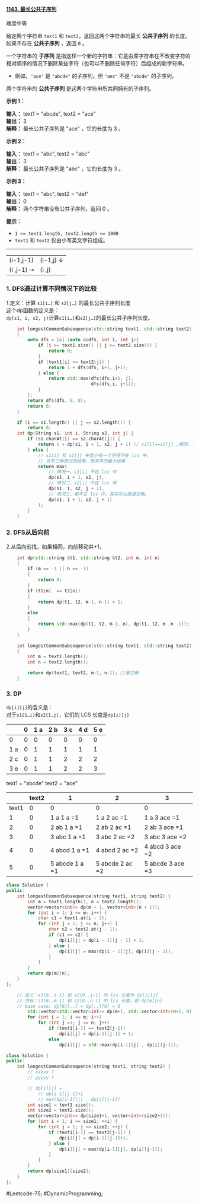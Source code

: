 #### [1143. 最长公共子序列](https://leetcode.cn/problems/longest-common-subsequence/)

难度中等

给定两个字符串 `text1` 和 `text2`，返回这两个字符串的最长 **公共子序列** 的长度。如果不存在 **公共子序列** ，返回 `0` 。

一个字符串的 **子序列** 是指这样一个新的字符串：它是由原字符串在不改变字符的相对顺序的情况下删除某些字符（也可以不删除任何字符）后组成的新字符串。

-   例如，`"ace"` 是 `"abcde"` 的子序列，但 `"aec"` 不是 `"abcde"` 的子序列。

两个字符串的 **公共子序列** 是这两个字符串所共同拥有的子序列。

**示例 1：**

**输入：** text1 = "abcde", text2 = "ace"  
**输出：** 3  
**解释：** 最长公共子序列是 "ace" ，它的长度为 3 。  

**示例 2：**

**输入：** text1 = "abc", text2 = "abc"  
**输出：** 3  
**解释：** 最长公共子序列是 "abc" ，它的长度为 3 。  

**示例 3：**

**输入：** text1 = "abc", text2 = "def"  
**输出：** 0  
**解释：** 两个字符串没有公共子序列，返回 0 。

**提示：**

-   `1 <= text1.length, text2.length <= 1000`
-   `text1` 和 `text2` 仅由小写英文字符组成。

---- ----

|             |           |
| ----------- | --------- |
| (i-1,j-1)   | (i-1,j) ↓ |
| (i  ,j-1) ⇢ | (i  ,j)   |

### 1. DFS通过计算不同情况下的比较
1.定义：计算 `s1[i…]` 和 `s2[j…]` 的最长公共子序列长度  
这个dp函数的定义是：  
`dp(s1, i, s2, j)`计算`s1[i…]`和`s2[j…]`的最长公共子序列长度。  
```cpp
    int longestCommonSubsequence(std::string text1, std::string text2)
    {
        auto dfs = [&] (auto &&dfs, int i, int j){
            if (i >= text1.size() || j >= text2.size()) {
                return 0;
            }
            if (text1[i] == text2[j]) {
                return 1 + dfs(dfs, i+1, j+1);
            } else {
                return std::max(dfs(dfs,i+1, j),
                                dfs(dfs,i, j+1));
            }
        };
        return dfs(dfs, 0, 0);
        return 0;
    }
```

```cpp
    if (i == s1.length() || j == s2.length()) {
        return 0;
    int dp(String s1, int i, String s2, int j) {
        if (s1.charAt(i) == s2.charAt(j)) {
            return 1 + dp(s1, i + 1, s2, j + 1) // s1[i]==s2[j] ,相同，在LCS中
        } else {
            // s1[i] 和 s2[j] 中至少有一个字符不在 lcs 中，
            // 穷举三种情况的结果，取其中的最大结果
            return max(
                // 情况一、s1[i] 不在 lcs 中
                dp(s1, i + 1, s2, j),
                // 情况二、s2[j] 不在 lcs 中
                dp(s1, i, s2, j + 1),
                // 情况三、都不在 lcs 中，其实可以直接忽略。
                dp(s1, i + 1, s2, j + 1)
            );
        }
    }
```

### 2. DFS从后向前  
2.从后向前找，如果相同，向前移动并+1，

```cpp
    int dp(std::string &t1, std::string &t2, int m, int n)
    {
        if (m == -1 || n == -1)
        {
            return 0;
        }
        if (t1[m]  == t2[n])
        {
            return dp(t1, t2, m-1, n-1) + 1;
        }
        else
        {
            return std::max(dp(t1, t2, m-1, n), dp(t1, t2, m ,n -1));
        }
    }

    int longestCommonSubsequence(std::string text1, std::string text2)
    {
        int m = text1.length();
        int n = text2.length();

        return dp(text1, text2, m-1, n-1); //暴力解
    }
```

### 3. DP
`dp[i][j]`的含义是：  
对于`s1[1…i]`和`s2[1…j]`，它们的 LCS 长度是`dp[i][j]`

|     | 0   | 1 a | 2 b | 3 c | 4 d | 5 e |
| --- | --- | --- | --- | --- | --- | --- |
| 0   | 0   | 0   | 0   | 0   | 0   | 0   |
| 1 a | 0   | 1   | 1   | 1   | 1   | 1   |
| 2 c | 0   | 1   | 1   | 2   | 2   | 2   |
| 3 e | 0   | 1   | 1   | 2   | 2   | 3   |
text1 = "abcde"
text2 = "ace"

|       | text2 | 1              | 2               | 3                |
| ----- | ----- | -------------- | --------------- | ---------------- |
| text1 | 0     | 0              | 0               | 0                |
| 1     | 0     | 1 a     1 a =1 | 1 a     2 ac =1 | 1 a     3 ace =1 |
| 2     | 0     | 2 ab    1 a =1 | 2 ab    2 ac =1 | 2 ab    3 ace =1 |
| 3     | 0     | 3 abc   1 a =1 | 3 abc   2 ac =2 | 3 abc   3 ace =2 |
| 4     | 0     | 4 abcd  1 a =1 | 4 abcd  2 ac =2 | 4 abcd  3 ace =2 |
| 5     | 0     | 5 abcde 1 a =1 | 5 abcde 2 ac =2 | 5 abcde 3 ace =3 |
```cpp
class Solution {
public:
    int longestCommonSubsequence(string text1, string text2) {
        int m = text1.length(), n = text2.length();
        vector<vector<int>> dp(m + 1, vector<int>(n + 1));
        for (int i = 1; i <= m; i++) {
            char c1 = text1.at(i - 1);
            for (int j = 1; j <= n; j++) {
                char c2 = text2.at(j - 1);
                if (c1 == c2) {
                    dp[i][j] = dp[i - 1][j - 1] + 1;
                } else {
                    dp[i][j] = max(dp[i - 1][j], dp[i][j - 1]);
                }
            }
        }
        return dp[m][n];
    }
};
```


```cpp
    // 定义：s1[0..i-1] 和 s2[0..j-1] 的 lcs 长度为 dp[i][j]
    // 目标：s1[0..m-1] 和 s2[0..n-1] 的 lcs 长度，即 dp[m][n]
    // base case: dp[0][..] = dp[..][0] = 0
        std::vector<std::vector<int>> dp(m+1, std::vector<int>(n+1, 0));
        for (int i = 1; i <= m; i++)
            for (int j =1; j <= n; j++)
                if (text1[i-1] == text2[j-1])
                    dp[i][j] = dp[i-1][j-1] + 1;
                else
                    dp[i][j] = std::max(dp[i-1][j] , dp[i][j-1]);
```

```cpp
class Solution {
public:
    int longestCommonSubsequence(string text1, string text2) {
        // xxxxx ?
        // yyyyy ?

        // dp[i][j] = 
            // dp[i-1][j-1]+1
            // max(dp[i-1][j] , dp[i][j-1])
        int size1 = text1.size();
        int size2 = text2.size();
        vector<vector<int>> dp(size1+1, vector<int>(size2+1));
        for (int i = 1; i <= size1; ++i) {
            for (int j = 1; j <= size2; ++j) {
                if (text1[i-1] == text2[j-1]) {
                    dp[i][j] = dp[i-1][j-1]+1;
                } else {
                    dp[i][j] = max(dp[i-1][j], dp[i][j-1]);
                }
            }
        }
        return dp[size1][size2];
    }
};
```


#Leetcode-75; #DynamicProgramming;